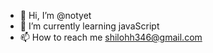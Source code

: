 - 👋 Hi, I’m @notyet
- 🌱 I’m currently learning javaScript
- 📫 How to reach me shilohh346@gmail.com

<!---
rendanimpapele/rendanimpapele is a ✨ special ✨ repository because its `README.md` (this file) appears on your GitHub profile.
You can click the Preview link to take a look at your changes.
--->
